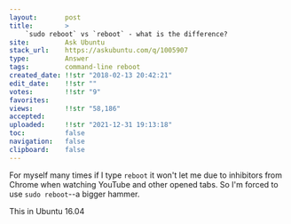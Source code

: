 ```yaml
---
layout:       post
title:        >
    `sudo reboot` vs `reboot` - what is the difference?
site:         Ask Ubuntu
stack_url:    https://askubuntu.com/q/1005907
type:         Answer
tags:         command-line reboot
created_date: !!str "2018-02-13 20:42:21"
edit_date:    !!str ""
votes:        !!str "9"
favorites:    
views:        !!str "58,186"
accepted:     
uploaded:     !!str "2021-12-31 19:13:18"
toc:          false
navigation:   false
clipboard:    false
---
```


For myself many times if I type `reboot` it won't let me due to inhibitors from Chrome when watching YouTube and other opened tabs. So I'm forced to use `sudo reboot`--a bigger hammer.

This in Ubuntu 16.04
